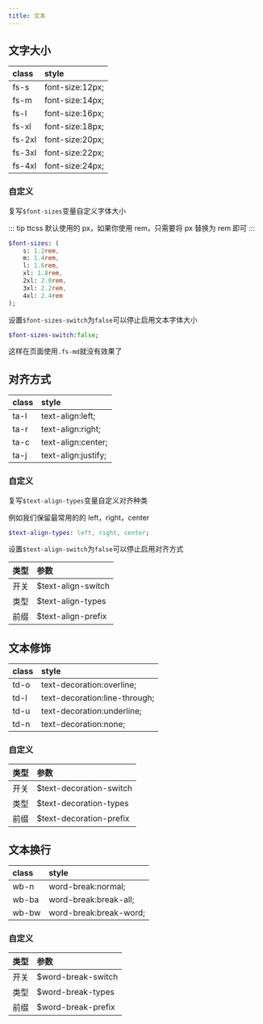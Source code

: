 ```yaml
---
title: 文本
---
```


## 文字大小

| class  | style           |
| :----- | :-------------- |
| fs-s   | font-size:12px; |
| fs-m   | font-size:14px; |
| fs-l   | font-size:16px; |
| fs-xl  | font-size:18px; |
| fs-2xl | font-size:20px; |
| fs-3xl | font-size:22px; |
| fs-4xl | font-size:24px; |

### 自定义

复写`$font-sizes`变量自定义字体大小

::: tip
ttcss 默认使用的 px，如果你使用 rem，只需要将 px 替换为 rem 即可
:::

```sass
$font-sizes: (
    s: 1.2rem,
    m: 1.4rem,
    l: 1.6rem,
    xl: 1.8rem,
    2xl: 2.0rem,
    3xl: 2.2rem,
    4xl: 2.4rem
);
```

设置`$font-sizes-switch`为`false`可以停止启用文本字体大小

```sass
$font-sizes-switch:false;
```

这样在页面使用`.fs-md`就没有效果了

## 对齐方式

| class | style               |
| :---- | :------------------ |
| ta-l  | text-align:left;    |
| ta-r  | text-align:right;   |
| ta-c  | text-align:center;  |
| ta-j  | text-align:justify; |

### 自定义

复写`$text-align-types`变量自定义对齐种类

例如我们保留最常用的的 left，right，center

```sass
$text-align-types: left, right, center;
```

设置`$text-align-switch`为`false`可以停止启用对齐方式

| 类型 | 参数               |
| :--- | :----------------- |
| 开关 | $text-align-switch |
| 类型 | $text-align-types  |
| 前缀 | $text-align-prefix |

## 文本修饰

| class | style                         |
| :---- | :---------------------------- |
| td-o  | text-decoration:overline;     |
| td-l  | text-decoration:line-through; |
| td-u  | text-decoration:underline;    |
| td-n  | text-decoration:none;         |

### 自定义

| 类型 | 参数                    |
| :--- | :---------------------- |
| 开关 | $text-decoration-switch |
| 类型 | $text-decoration-types  |
| 前缀 | $text-decoration-prefix |

## 文本换行

| class | style                  |
| :---- | :--------------------- |
| wb-n  | word-break:normal;     |
| wb-ba | word-break:break-all;  |
| wb-bw | word-break:break-word; |

### 自定义

| 类型 | 参数               |
| :--- | :----------------- |
| 开关 | $word-break-switch |
| 类型 | $word-break-types  |
| 前缀 | $word-break-prefix |
